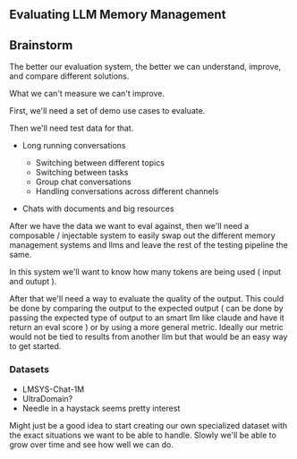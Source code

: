 ## Evaluating LLM Memory Management

## Brainstorm

The better our evaluation system, the better we can understand, improve, and compare different solutions.

What we can't measure we can't improve.

First, we'll need a set of demo use cases to evaluate.

Then we'll need test data for that.

- Long running conversations

  - Switching between different topics
  - Switching between tasks
  - Group chat conversations
  - Handling conversations across different channels

- Chats with documents and big resources

After we have the data we want to eval against, then we'll need a composable / injectable system to easily swap out the different memory management systems and llms and leave the rest of the testing pipeline the same.

In this system we'll want to know how many tokens are being used ( input and outupt ).

After that we'll need a way to evaluate the quality of the output. This could be done by comparing the output to the expected output ( can be done by passing the expected type of output to an smart llm like claude and have it return an eval score ) or by using a more general metric. Ideally our metric would not be tied to results from another llm but that would be an easy way to get started.

### Datasets

- LMSYS-Chat-1M
- UltraDomain?
- Needle in a haystack seems pretty interest

Might just be a good idea to start creating our own specialized dataset with the exact situations we want to be
able to handle. Slowly we'll be able to grow over time and see how well we can do.
